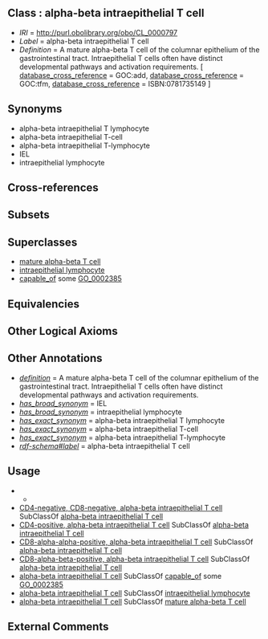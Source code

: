 
## Class : alpha-beta intraepithelial T cell

 * *IRI* = http://purl.obolibrary.org/obo/CL_0000797
 * *Label* = alpha-beta intraepithelial T cell
 * *Definition* = A mature alpha-beta T cell of the columnar epithelium of the gastrointestinal tract. Intraepithelial T cells often have distinct developmental pathways and activation requirements. [ [database_cross_reference](../../ef/oboInOwl#hasDbXref.md) = GOC:add, [database_cross_reference](../../ef/oboInOwl#hasDbXref.md) = GOC:tfm, [database_cross_reference](../../ef/oboInOwl#hasDbXref.md) = ISBN:0781735149 ]

## Synonyms

 * alpha-beta intraepithelial T lymphocyte
 * alpha-beta intraepithelial T-cell
 * alpha-beta intraepithelial T-lymphocyte
 * IEL
 * intraepithelial lymphocyte

## Cross-references


## Subsets


## Superclasses

 * [mature alpha-beta T cell](../../CL/91/CL_0000791.md)
 * [intraepithelial lymphocyte](../../CL/96/CL_0002496.md)
 * [capable_of](../../RO/15/RO_0002215.md) some [GO_0002385](../../GO/85/GO_0002385.md)

## Equivalencies


## Other Logical Axioms


## Other Annotations

 * *[definition](../../IAO/15/IAO_0000115.md)* = A mature alpha-beta T cell of the columnar epithelium of the gastrointestinal tract. Intraepithelial T cells often have distinct developmental pathways and activation requirements.
 * *[has_broad_synonym](../../ym/oboInOwl#hasBroadSynonym.md)* = IEL
 * *[has_broad_synonym](../../ym/oboInOwl#hasBroadSynonym.md)* = intraepithelial lymphocyte
 * *[has_exact_synonym](../../ym/oboInOwl#hasExactSynonym.md)* = alpha-beta intraepithelial T lymphocyte
 * *[has_exact_synonym](../../ym/oboInOwl#hasExactSynonym.md)* = alpha-beta intraepithelial T-cell
 * *[has_exact_synonym](../../ym/oboInOwl#hasExactSynonym.md)* = alpha-beta intraepithelial T-lymphocyte
 * *[rdf-schema#label](../../el/rdf-schema#label.md)* = alpha-beta intraepithelial T cell

## Usage

 * -
 * [CD4-negative, CD8-negative, alpha-beta intraepithelial T cell](../../CL/35/CL_0000935.md) SubClassOf [alpha-beta intraepithelial T cell](../../CL/97/CL_0000797.md)
 * [CD4-positive, alpha-beta intraepithelial T cell](../../CL/93/CL_0000793.md) SubClassOf [alpha-beta intraepithelial T cell](../../CL/97/CL_0000797.md)
 * [CD8-alpha-alpha-positive, alpha-beta intraepithelial T cell](../../CL/15/CL_0000915.md) SubClassOf [alpha-beta intraepithelial T cell](../../CL/97/CL_0000797.md)
 * [CD8-alpha-beta-positive, alpha-beta intraepithelial T cell](../../CL/96/CL_0000796.md) SubClassOf [alpha-beta intraepithelial T cell](../../CL/97/CL_0000797.md)
 * [alpha-beta intraepithelial T cell](../../CL/97/CL_0000797.md) SubClassOf [capable_of](../../RO/15/RO_0002215.md) some [GO_0002385](../../GO/85/GO_0002385.md)
 * [alpha-beta intraepithelial T cell](../../CL/97/CL_0000797.md) SubClassOf [intraepithelial lymphocyte](../../CL/96/CL_0002496.md)
 * [alpha-beta intraepithelial T cell](../../CL/97/CL_0000797.md) SubClassOf [mature alpha-beta T cell](../../CL/91/CL_0000791.md)

## External Comments

